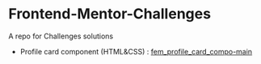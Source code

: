 # Frontend-Mentor-Challenges
A repo for Challenges solutions

- Profile card component (HTML&CSS) : [fem_profile_card_compo-main](https://github.com/jgautrais/Frontend-Mentor-Challenges/tree/main/fem_profile_card_compo-main)
